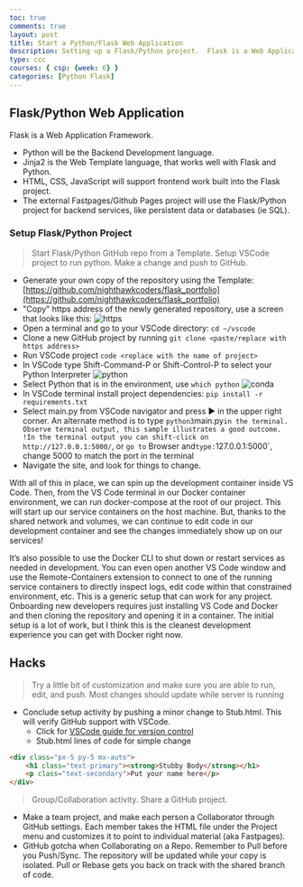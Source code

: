 ```yaml
---
toc: true
comments: true
layout: post
title: Start a Python/Flask Web Application
description: Setting up a Flask/Python project.  Flask is a Web Application framework written in Python.
type: ccc
courses: { csp: {week: 6} }
categories: [Python Flask]
---
```


## Flask/Python Web Application

Flask is a Web Application Framework.

- Python will be the Backend Development language.
- Jinja2 is the Web Template language, that works well with Flask and Python.
- HTML, CSS, JavaScript will support frontend work built into the Flask project.
- The external Fastpages/Github Pages project will use the Flask/Python project for backend services, like persistent data or databases (ie SQL).

### Setup Flask/Python Project

> Start Flask/Python GitHub repo from a Template.  Setup VSCode project to run python.  Make a change and push to GitHub.

- Generate your own copy of the repository using the Template: [https://github.com/nighthawkcoders/flask_portfolio](https://github.com/nighthawkcoders/flask_portfolio)
- "Copy" https address of the newly generated repository, use a screen that looks like this:
![https](https://nighthawkcoders.github.io/APCSP/images/clone_http_address.png)
- Open a terminal and go to your VSCode directory: `cd ~/vscode`
- Clone a new GitHub project by running `git clone <paste/replace with https address>`
- Run VSCode project `code <replace with the name of project>`
- In VSCode type Shift-Command-P or Shift-Control-P to select your Python Interpreter
![python](https://nighthawkcoders.github.io/APCSP/images/python_interpreter.png)
- Select Python that is in the environment, use `which python`
![conda](https://nighthawkcoders.github.io/APCSP/images/python_conda.png)
- In VSCode terminal install project dependencies: `pip install -r requirements.txt`
- Select main.py from VSCode navigator and press ▶️ in the upper right corner. An alternate method is to type `python3`main.py`in the terminal.  Observe terminal output, this sample illustrates a good outcome.
!In the terminal output you can shift-click on http://127.0.0.1:5000/`, or `go to` Browser and` type: `127.0.0.1:5000`, change 5000 to match the port in the terminal
- Navigate the site, and look for things to change.

With all of this in place, we can spin up the development container inside VS Code. Then, from the VS Code terminal in our Docker container environment, we can run docker-compose at the root of our project. This will start up our service containers on the host machine. But, thanks to the shared network and volumes, we can continue to edit code in our development container and see the changes immediately show up on our services!

It’s also possible to use the Docker CLI to shut down or restart services as needed in development. You can even open another VS Code window and use the Remote-Containers extension to connect to one of the running service containers to directly inspect logs, edit code within that constrained environment, etc. This is a generic setup that can work for any project. Onboarding new developers requires just installing VS Code and Docker and then cloning the repository and opening it in a container. The initial setup is a lot of work, but I think this is the cleanest development experience you can get with Docker right now.

## Hacks
>
> Try a little bit of customization and make sure you are able to run, edit, and push.  Most changes should update while server is running

- Conclude setup activity by pushing a minor change to Stub.html.  This will verify GitHub support with VSCode.
  - Click for [VSCode guide for version control](https://code.visualstudio.com/docs/editor/versioncontrol#_git-support)
  - Stub.html lines of code for simple change

```html
<div class="px-5 py-5 mx-auto">
    <h1 class="text-primary"><strong>Stubby Body</strong></h1>
    <p class="text-secondary">Put your name here</p>
</div>
```

> Group/Collaboration activity. Share a GitHub project.

- Make a team project, and make each person a Collaborator through GitHub settings.
Each member takes the HTML file under the Project menu and customizes it to point to individual material (aka Fastpages).
- GitHub gotcha when Collaborating on a Repo.  Remember to Pull before you Push/Sync.  The repository will be updated while your copy is isolated.  Pull or Rebase gets you back on track with the shared branch of code.
